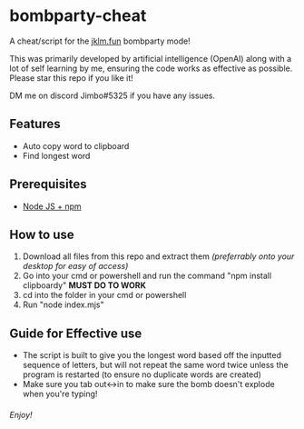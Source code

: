 # bombparty-cheat

A cheat/script for the [jklm.fun](https://jklm.fun/) bombparty mode!

This was primarily developed by artificial intelligence (OpenAI) along with a lot of self learning by me, ensuring the code works as effective as possible. Please star this repo if you like it!

DM me on discord Jimbo#5325 if you have any issues.

## Features

- Auto copy word to clipboard
- Find longest word

## Prerequisites

- [Node JS + npm](https://nodejs.org/en/download/)

## How to use

1. Download all files from this repo and extract them _(preferrably onto your desktop for easy of access)_
2. Go into your cmd or powershell and run the command "npm install clipboardy" **MUST DO TO WORK**
3. cd into the folder in your cmd or powershell
4. Run "node index.mjs"

## Guide for Effective use

- The script is built to give you the longest word based off the inputted sequence of letters, but will not repeat the same word twice unless the program is restarted (to ensure no duplicate words are created)
- Make sure you tab out<->in to make sure the bomb doesn't explode when you're typing!

###### Enjoy!
